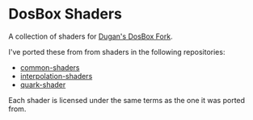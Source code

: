 # DosBox Shaders

A collection of shaders for [Dugan's DosBox Fork](https://github.com/duganchen/dosbox/blob/master/ENHANCEMENTS.md).

I've ported these from from shaders in the following repositories:

* [common-shaders](https://github.com/libretro/common-shaders)
* [interpolation-shaders](https://github.com/aliaspider/interpolation-shaders)
* [quark-shader](https://github.com/hizzlekizzle/quark-shaders)

Each shader is licensed under the same terms as the one it was ported from.
